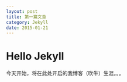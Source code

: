 ```yaml
---
layout: post
title: 第一篇文章
category: Jekyll
date: 2015-01-21
---
```


Hello Jekyll
=====

今天开始，将在此处开启的我博客（吹牛）生涯。。。

<!-- more -->
